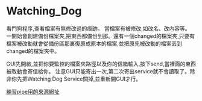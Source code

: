 # Watching_Dog
看門狗程序,查看檔案有無修改過的痕跡。
當檔案有被修改,如改名、改內容等。
一開始會創建備份檔案夾,把東西都備份到那。還有一個changed的檔案夾,只要有檔案被改動就會從備份區那裏復原成原本的檔案,並把原先被改動的檔案丟到changed的檔案夾中。

GUI先開啟,並把你要監控的檔案夾路徑以及你的信箱輸入,按下send,當裡面的東西被改動會寄信給你。
注意GUI只能寄出一次,第二次寄出service就不會讀取了。除非你先把Watching Dog Service關掉,並重新開GUI才行。

[練習pipe用的來源網址](http://www.codebaoku.com/it-csharp/it-csharp-203094.html)
